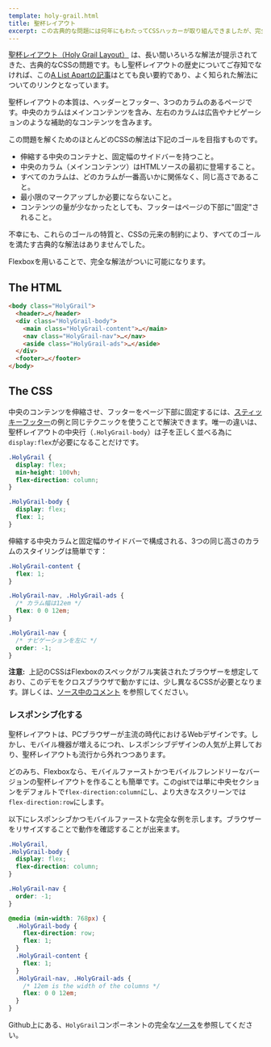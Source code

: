 ```yaml
---
template: holy-grail.html
title: 聖杯レイアウト
excerpt: この古典的な問題には何年にもわたってCSSハッカーが取り組んできましたが、完全な解法は未だかつてありませんでした。Flexboxにより、ついに可能になります。
---
```


[聖杯レイアウト（Holy Grail Layout）](http://en.wikipedia.org/wiki/Holy_Grail_(web_design)) は、長い間いろいろな解法が提示されてきた、古典的なCSSの問題です。もし聖杯レイアウトの歴史についてご存知でなければ、この[A List Apartの記事](http://alistapart.com/article/holygrail)はとても良い要約であり、よく知られた解法についてのリンクとなっています。

聖杯レイアウトの本質は、ヘッダーとフッター、3つのカラムのあるページです。中央のカラムはメインコンテンツを含み、左右のカラムは広告やナビゲーションのような補助的なコンテンツを含みます。

この問題を解くためのほとんどのCSSの解法は下記のゴールを目指すものです。

- 伸縮する中央のコンテナと、固定幅のサイドバーを持つこと。
- 中央のカラム（メインコンテンツ）はHTMLソースの最初に登場すること。
- すべてのカラムは、どのカラムが一番高いかに関係なく、同じ高さであること。
- 最小限のマークアップしか必要にならないこと。
- コンテンツの量が少なかったとしても、フッターはページの下部に"固定"されること。

不幸にも、これらのゴールの特質と、CSSの元来の制約により、すべてのゴールを満たす古典的な解法はありませんでした。

Flexboxを用いることで、完全な解法がついに可能になります。

## The HTML

```html
<body class="HolyGrail">
  <header>…</header>
  <div class="HolyGrail-body">
    <main class="HolyGrail-content">…</main>
    <nav class="HolyGrail-nav">…</nav>
    <aside class="HolyGrail-ads">…</aside>
  </div>
  <footer>…</footer>
</body>
```

## The CSS

中央のコンテンツを伸縮させ、フッターをページ下部に固定するには、[スティッキーフッター](../sticky-footer/)の例と同じテクニックを使うことで解決できます。唯一の違いは、聖杯レイアウトの中央行（`.HolyGrail-body`）は子を正しく並べる為に`display:flex`が必要になることだけです。

```css
.HolyGrail {
  display: flex;
  min-height: 100vh;
  flex-direction: column;
}

.HolyGrail-body {
  display: flex;
  flex: 1;
}
```

伸縮する中央カラムと固定幅のサイドバーで構成される、3つの同じ高さのカラムのスタイリングは簡単です：

```css
.HolyGrail-content {
  flex: 1;
}

.HolyGrail-nav, .HolyGrail-ads {
  /* カラム幅は12em */
  flex: 0 0 12em;
}

.HolyGrail-nav {
  /* ナビゲーションを左に */
  order: -1;
}
```

<aside class="Notice"><strong>注意:</strong>&nbsp; 上記のCSSはFlexboxのスペックがフル実装されたブラウザーを想定しており、このデモをクロスブラウザで動かすには、少し異なるCSSが必要となります。詳しくは、<a href="https://github.com/philipwalton/solved-by-flexbox/blob/master/assets/css/components/holy-grail.css">ソース中のコメント</a> を参照してください。</aside>


### レスポンシブ化する

聖杯レイアウトは、PCブラウザーが主流の時代におけるWebデザインです。しかし、モバイル機器が増えるにつれ、レスポンシブデザインの人気が上昇しており、聖杯レイアウトも流行から外れつつあります。

どのみち、Flexboxなら、モバイルファーストかつモバイルフレンドリーなバージョンの聖杯レイアウトを作ることも簡単です。このgistでは単に中央セクションをデフォルトで`flex-direction:column`にし、より大きなスクリーンでは`flex-direction:row`にします。

以下にレスポンシブかつモバイルファーストな完全な例を示します。ブラウザーをリサイズすることで動作を確認することが出来ます。

```css
.HolyGrail,
.HolyGrail-body {
  display: flex;
  flex-direction: column;
}

.HolyGrail-nav {
  order: -1;
}

@media (min-width: 768px) {
  .HolyGrail-body {
    flex-direction: row;
    flex: 1;
  }
  .HolyGrail-content {
    flex: 1;
  }
  .HolyGrail-nav, .HolyGrail-ads {
    /* 12em is the width of the columns */
    flex: 0 0 12em;
  }
}
```

Github上にある、`HolyGrail`コンポーネントの完全な[ソース](https://github.com/philipwalton/solved-by-flexbox/blob/master/assets/css/components/holy-grail.css)を参照してください。

